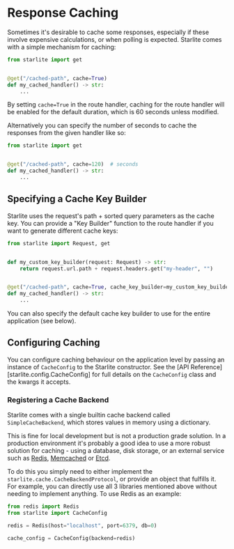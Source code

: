 # Response Caching

Sometimes it's desirable to cache some responses, especially if these involve expensive calculations, or when polling is
expected. Starlite comes with a simple mechanism for caching:

```python
from starlite import get


@get("/cached-path", cache=True)
def my_cached_handler() -> str:
    ...
```

By setting `cache=True` in the route handler, caching for the route handler will be enabled for the default duration,
which is 60 seconds unless modified.

Alternatively you can specify the number of seconds to cache the responses from the given handler like so:

```python
from starlite import get


@get("/cached-path", cache=120)  # seconds
def my_cached_handler() -> str:
    ...
```

## Specifying a Cache Key Builder

Starlite uses the request's path + sorted query parameters as the cache key. You can provide a "Key Builder" function to
the route handler if you want to generate different cache keys:

```python
from starlite import Request, get


def my_custom_key_builder(request: Request) -> str:
    return request.url.path + request.headers.get("my-header", "")


@get("/cached-path", cache=True, cache_key_builder=my_custom_key_builder)
def my_cached_handler() -> str:
    ...
```

You can also specify the default cache key builder to use for the entire application (see below).

## Configuring Caching

You can configure caching behaviour on the application level by passing an instance of `CacheConfig` to the Starlite
constructor. See the [API Reference][starlite.config.CacheConfig] for full details on the `CacheConfig` class and the
kwargs it accepts.

### Registering a Cache Backend

Starlite comes with a single builtin cache backend called `SimpleCacheBackend`, which stores values in memory using a
dictionary.

This is fine for local development but is not a production grade solution. In a production environment it's probably a
good idea to use a more robust solution for caching - using a database, disk storage, or an external service such as
[Redis](https://github.com/redis/redis-py), [Memcached](https://pymemcache.readthedocs.io/en/latest/index.html)
or [Etcd](https://pypi.org/project/python-etcd/).

To do this you simply need to either implement the `starlite.cache.CacheBackendProtocol`, or provide an object that
fulfills it. For example, you can directly use all 3 libraries mentioned above without needing to implement anything. To
use Redis as an example:

```python
from redis import Redis
from starlite import CacheConfig

redis = Redis(host="localhost", port=6379, db=0)

cache_config = CacheConfig(backend=redis)
```
